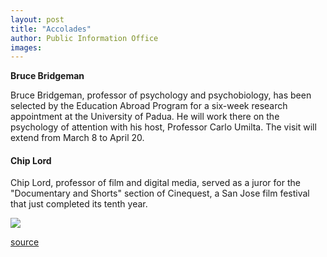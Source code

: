 ```yaml
---
layout: post
title: "Accolades"
author: Public Information Office
images:
---
```


**Bruce Bridgeman**

Bruce Bridgeman, professor of psychology and psychobiology, has been selected by the Education Abroad Program for a six-week research appointment at the University of Padua. He will work there on the psychology of attention with his host, Professor Carlo Umilta. The visit will extend from March 8 to April 20.

#### Chip Lord

Chip Lord, professor of film and digital media, served as a juror for the  
"Documentary and Shorts" section of Cinequest, a San Jose film festival that just completed its tenth year.

  
  
![ ][1]

[1]: ../../images/trans.gif

[source](http://www1.ucsc.edu/currents/99-00/03-13/accolades.html "Permalink to accolades")
